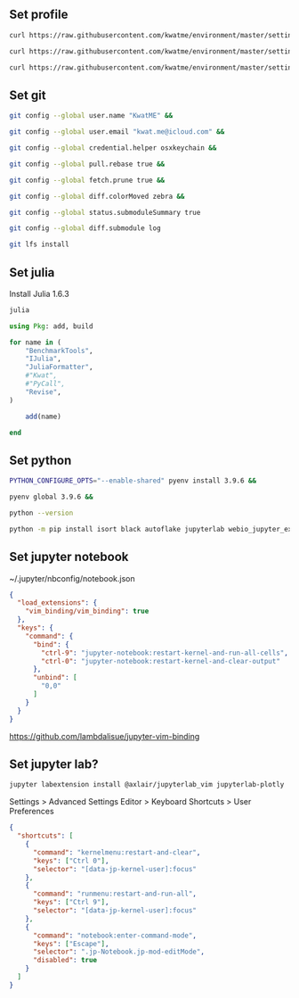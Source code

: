 ## Set profile

```sh
curl https://raw.githubusercontent.com/kwatme/environment/master/setting/zshrc > ~/.zshrc &&

curl https://raw.githubusercontent.com/kwatme/environment/master/setting/vimrc > ~/.vimrc &&

curl https://raw.githubusercontent.com/kwatme/environment/master/setting/JuliaFormatter.toml > ~/.JuliaFormatter.toml
```

## Set git

```sh
git config --global user.name "KwatME" &&

git config --global user.email "kwat.me@icloud.com" &&

git config --global credential.helper osxkeychain &&

git config --global pull.rebase true &&

git config --global fetch.prune true &&

git config --global diff.colorMoved zebra &&

git config --global status.submoduleSummary true

git config --global diff.submodule log

git lfs install
```

## Set julia

Install Julia 1.6.3

```sh
julia
```

```julia
using Pkg: add, build

for name in (
    "BenchmarkTools",
    "IJulia",
    "JuliaFormatter",
    #"Kwat",
    #"PyCall",
    "Revise",
)

    add(name)

end
```

## Set python

```sh
PYTHON_CONFIGURE_OPTS="--enable-shared" pyenv install 3.9.6 &&

pyenv global 3.9.6 &&

python --version
```

```sh
python -m pip install isort black autoflake jupyterlab webio_jupyter_extension kaleido
```

## Set jupyter notebook

~/.jupyter/nbconfig/notebook.json

```json
{
  "load_extensions": {
    "vim_binding/vim_binding": true
  },
  "keys": {
    "command": {
      "bind": {
        "ctrl-9": "jupyter-notebook:restart-kernel-and-run-all-cells",
        "ctrl-0": "jupyter-notebook:restart-kernel-and-clear-output"
      },
      "unbind": [
        "0,0"
      ]
    }
  }
}
```

https://github.com/lambdalisue/jupyter-vim-binding

## Set jupyter lab?

```sh
jupyter labextension install @axlair/jupyterlab_vim jupyterlab-plotly
```

Settings > Advanced Settings Editor > Keyboard Shortcuts > User Preferences

```json
{
  "shortcuts": [
    {
      "command": "kernelmenu:restart-and-clear",
      "keys": ["Ctrl 0"],
      "selector": "[data-jp-kernel-user]:focus"
    },
    {
      "command": "runmenu:restart-and-run-all",
      "keys": ["Ctrl 9"],
      "selector": "[data-jp-kernel-user]:focus"
    },
    {
      "command": "notebook:enter-command-mode",
      "keys": ["Escape"],
      "selector": ".jp-Notebook.jp-mod-editMode",
      "disabled": true
    }
  ]
}
```
